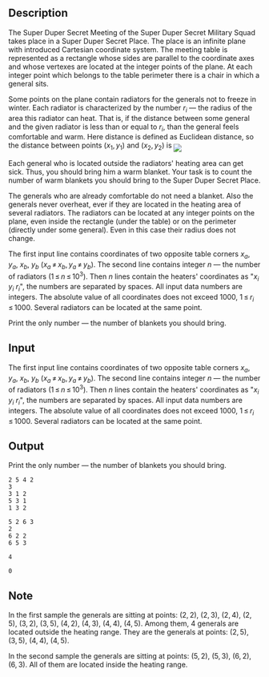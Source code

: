 ## Description

<div><p>The Super Duper Secret Meeting of the Super Duper Secret Military Squad takes place in a Super Duper Secret Place. The place is an infinite plane with introduced Cartesian coordinate system. The meeting table is represented as a rectangle whose sides are parallel to the coordinate axes and whose vertexes are located at the integer points of the plane. At each integer point which belongs to the table perimeter there is a chair in which a general sits.</p><p>Some points on the plane contain radiators for the generals not to freeze in winter. Each radiator is characterized by the number <span class="tex-span"><i>r</i><sub class="lower-index"><i>i</i></sub></span> — the radius of the area this radiator can heat. That is, if the distance between some general and the given radiator is less than or equal to <span class="tex-span"><i>r</i><sub class="lower-index"><i>i</i></sub></span>, than the general feels comfortable and warm. Here distance is defined as Euclidean distance, so the distance between points <span class="tex-span">(<i>x</i><sub class="lower-index">1</sub>, <i>y</i><sub class="lower-index">1</sub>)</span> and <span class="tex-span">(<i>x</i><sub class="lower-index">2</sub>, <i>y</i><sub class="lower-index">2</sub>)</span> is <img align="middle" class="tex-formula" src="file://YfdIzlPX.png" style="max-width: 100.0%;max-height: 100.0%;"></p><p>Each general who is located outside the radiators' heating area can get sick. Thus, you should bring him a warm blanket. Your task is to count the number of warm blankets you should bring to the Super Duper Secret Place.</p><p>The generals who are already comfortable do not need a blanket. Also the generals never overheat, ever if they are located in the heating area of several radiators. The radiators can be located at any integer points on the plane, even inside the rectangle (under the table) or on the perimeter (directly under some general). Even in this case their radius does not change.</p></div><div class="input-specification"><p>The first input line contains coordinates of two opposite table corners <span class="tex-span"><i>x</i><sub class="lower-index"><i>a</i></sub></span>, <span class="tex-span"><i>y</i><sub class="lower-index"><i>a</i></sub></span>, <span class="tex-span"><i>x</i><sub class="lower-index"><i>b</i></sub></span>, <span class="tex-span"><i>y</i><sub class="lower-index"><i>b</i></sub></span> (<span class="tex-span"><i>x</i><sub class="lower-index"><i>a</i></sub> ≠ <i>x</i><sub class="lower-index"><i>b</i></sub>, <i>y</i><sub class="lower-index"><i>a</i></sub> ≠ <i>y</i><sub class="lower-index"><i>b</i></sub>)</span>. The second line contains integer <span class="tex-span"><i>n</i></span> — the number of radiators (<span class="tex-span">1 ≤ <i>n</i> ≤ 10<sup class="upper-index">3</sup></span>). Then <span class="tex-span"><i>n</i></span> lines contain the heaters' coordinates as "<span class="tex-font-style-tt"><span class="tex-span"><i>x</i><sub class="lower-index"><i>i</i></sub></span> <span class="tex-span"><i>y</i><sub class="lower-index"><i>i</i></sub></span> <span class="tex-span"><i>r</i><sub class="lower-index"><i>i</i></sub></span></span>", the numbers are separated by spaces. All input data numbers are integers. The absolute value of all coordinates does not exceed <span class="tex-span">1000</span>, <span class="tex-span">1 ≤ <i>r</i><sub class="lower-index"><i>i</i></sub> ≤ 1000</span>. Several radiators can be located at the same point.</p></div><div class="output-specification"><p>Print the only number — the number of blankets you should bring.</p></div>

## Input

<p>The first input line contains coordinates of two opposite table corners <span class="tex-span"><i>x</i><sub class="lower-index"><i>a</i></sub></span>, <span class="tex-span"><i>y</i><sub class="lower-index"><i>a</i></sub></span>, <span class="tex-span"><i>x</i><sub class="lower-index"><i>b</i></sub></span>, <span class="tex-span"><i>y</i><sub class="lower-index"><i>b</i></sub></span> (<span class="tex-span"><i>x</i><sub class="lower-index"><i>a</i></sub> ≠ <i>x</i><sub class="lower-index"><i>b</i></sub>, <i>y</i><sub class="lower-index"><i>a</i></sub> ≠ <i>y</i><sub class="lower-index"><i>b</i></sub>)</span>. The second line contains integer <span class="tex-span"><i>n</i></span> — the number of radiators (<span class="tex-span">1 ≤ <i>n</i> ≤ 10<sup class="upper-index">3</sup></span>). Then <span class="tex-span"><i>n</i></span> lines contain the heaters' coordinates as "<span class="tex-font-style-tt"><span class="tex-span"><i>x</i><sub class="lower-index"><i>i</i></sub></span> <span class="tex-span"><i>y</i><sub class="lower-index"><i>i</i></sub></span> <span class="tex-span"><i>r</i><sub class="lower-index"><i>i</i></sub></span></span>", the numbers are separated by spaces. All input data numbers are integers. The absolute value of all coordinates does not exceed <span class="tex-span">1000</span>, <span class="tex-span">1 ≤ <i>r</i><sub class="lower-index"><i>i</i></sub> ≤ 1000</span>. Several radiators can be located at the same point.</p>

## Output

<p>Print the only number — the number of blankets you should bring.</p>





```input1
2 5 4 2
3
3 1 2
5 3 1
1 3 2

```




```input2
5 2 6 3
2
6 2 2
6 5 3

```




```output1
4

```




```output2
0

```



## Note

<p>In the first sample the generals are sitting at points: <span class="tex-span">(2, 2)</span>, <span class="tex-span">(2, 3)</span>, <span class="tex-span">(2, 4)</span>, <span class="tex-span">(2, 5)</span>, <span class="tex-span">(3, 2)</span>, <span class="tex-span">(3, 5)</span>, <span class="tex-span">(4, 2)</span>, <span class="tex-span">(4, 3)</span>, <span class="tex-span">(4, 4)</span>, <span class="tex-span">(4, 5)</span>. Among them, 4 generals are located outside the heating range. They are the generals at points: <span class="tex-span">(2, 5)</span>, <span class="tex-span">(3, 5)</span>, <span class="tex-span">(4, 4)</span>, <span class="tex-span">(4, 5)</span>.</p><p>In the second sample the generals are sitting at points: <span class="tex-span">(5, 2)</span>, <span class="tex-span">(5, 3)</span>, <span class="tex-span">(6, 2)</span>, <span class="tex-span">(6, 3)</span>. All of them are located inside the heating range.</p>
